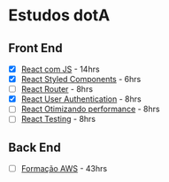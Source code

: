 # Estudos dotA

## Front End

- [x] [React com JS](https://cursos.alura.com.br/course/react-desenvolvendo-javascript) - 14hrs
- [x] [React Styled Components](https://cursos.alura.com.br/course/react-styled-components) - 6hrs
- [ ] [React Router](https://cursos.alura.com.br/course/react-router-navegacao-spa) - 8hrs
- [x] [React User Authentication](https://cursos.alura.com.br/course/react-autenticando-usuarios) - 8hrs
- [ ] [React Otimizando performance](https://cursos.alura.com.br/course/react-otimizando-performance) - 8hrs
- [ ] [React Testing](https://cursos.alura.com.br/course/react-automatizando-testes) - 8hrs

## Back End

- [ ] [Formação AWS](https://cursos.alura.com.br/formacao-amazon-web-services) - 43hrs

<!--stackedit_data:
eyJoaXN0b3J5IjpbMTc2NDQ5NDk2OV19
-->